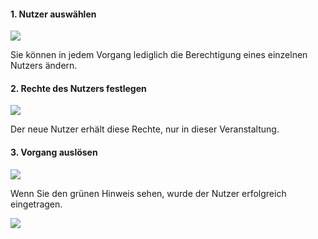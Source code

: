 <!--
 * @file page_admin_courseManagement_grantRights_de.md
 *
 * @author Till Uhlig <till.uhlig@student.uni-halle.de>
 * @date 2015
-->


#### 1. Nutzer auswählen
![](grantRightsB.png)

Sie können in jedem Vorgang lediglich die Berechtigung eines einzelnen Nutzers ändern.

#### 2. Rechte des Nutzers festlegen

![](grantRightsC.png)

Der neue Nutzer erhält diese Rechte, nur in dieser Veranstaltung.

#### 3. Vorgang auslösen

![](grantRightsA.png)

Wenn Sie den grünen Hinweis sehen, wurde der Nutzer erfolgreich eingetragen.

![](grantRightsD.png)